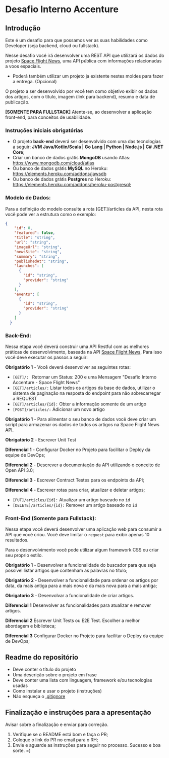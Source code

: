 # Desafio Interno Accenture

## Introdução

Este é um desafio para que possamos ver as suas habilidades como Developer (seja backend, cloud ou fullstack).

Nesse desafio você irá desenvolver uma REST API que utilizará os dados do projeto [Space Flight News](https://api.spaceflightnewsapi.net/v3/documentation), uma API pública com informações relacionadas a voos espaciais.

- Poderá também utilizar um projeto ja existente nestes moldes para fazer a entrega. (Opcional)

O projeto a ser desenvolvido por você tem como objetivo exibir os dados dos artigos, com o título, imagem (link para backend), resumo e data de publicação. 

**[SOMENTE PARA FULLSTACK]** Atente-se, ao desenvolver a aplicação front-end, para conceitos de usabilidade.

### Instruções iniciais obrigatórias

- O projeto **back-end** deverá ser desenvolvido com uma das tecnologias a seguir: **JVM Java/Kotlin/Scala | Go Lang | Python | Node.js | C# .NET Core**;
- Criar um banco de dados grátis **MongoDB** usando Atlas: https://www.mongodb.com/cloud/atlas 
- Ou banco de dados grátis **MySQL** no Heroku: https://elements.heroku.com/addons/jawsdb
- Ou banco de dados grátis **Postgres** no Heroku: https://elements.heroku.com/addons/heroku-postgresql;

### Modelo de Dados:

Para a definição do modelo consulte a rota [GET]/articles da API, nesta rota você pode ver a estrutura como o exemplo:

```json
{
    "id": 0,
    "featured": false,
    "title": "string",
    "url": "string",
    "imageUrl": "string",
    "newsSite": "string",
    "summary": "string",
    "publishedAt": "string",
    "launches": [
      {
        "id": "string",
        "provider": "string"
      }
    ],
    "events": [
      {
        "id": "string",
        "provider": "string"
      }
    ]
  }
```

### Back-End:

Nessa etapa você deverá construir uma API Restful com as melhores práticas de desenvolvimento, baseada na API [Space Flight News](https://api.spaceflightnewsapi.net/v3/documentation). Para isso você deve executar os passos a seguir:

**Obrigatório 1** - Você deverá desenvolver as seguintes rotas:

- `[GET]/: ` Retornar um Status: 200 e uma Mensagem "Desafio Interno Accenture - Space Flight News"
- `[GET]/articles/:`   Listar todos os artigos da base de dados, utilizar o sistema de paginação na resposta do endpoint para não sobrecarregar a REQUEST
- `[GET]/articles/{id}:` Obter a informação somente de um artigo
- `[POST]/articles/:` Adicionar um novo artigo

**Obrigatório 1** - Para alimentar o seu banco de dados você deve criar um script para armazenar os dados de todos os artigos na Space Flight News API. 

**Obrigatório 2** - Escrever Unit Test

**Diferencial 1** - Configurar Docker no Projeto para facilitar o Deploy da equipe de DevOps;

**Diferencial 2** - Descrever a documentação da API utilizando o conceito de Open API 3.0;

**Diferencial 3** - Escrever Contract Testes para os endpoints da API;

**Diferencial 4** - Escrever rotas para criar, atualizar e deletar artigos;

- `[PUT]/articles/{id}:` Atualizar um artigo baseado no `id`
- `[DELETE]/articles/{id}:` Remover um artigo baseado no `id`

### Front-End (Somente para Fullstack):

Nessa etapa você deverá desenvolver uma aplicação web para consumir a API que você criou. Você deve limitar o `request` para exibir apenas 10 resultados.

Para o desenvolvimento você pode utilizar algum framework CSS ou criar seu proprio estilo.

**Obrigatório 1** - Desenvolver a funcionalidade do buscador para que seja possível listar artigos que contenham as palavras no título;

**Obrigatório 2** - Desenvolver a funcionalidade para ordenar os artigos por data, da mais antiga para a mais nova e da mais nova para a mais antiga;

**Obrigatorio 3** - Desenvolvar a funcionalidade de criar artigos.

**Diferencial 1** Desenvolver as funcionalidades para atualizar e remover artigos.

**Diferencial 2** Escrever Unit Tests ou E2E Test. Escolher a melhor abordagem e biblioteca;

**Diferencial 3** Configurar Docker no Projeto para facilitar o Deploy da equipe de DevOps;

## Readme do repositório

- Deve conter o título do projeto
- Uma descrição sobre o projeto em frase
- Deve conter uma lista com linguagem, framework e/ou tecnologias usadas
- Como instalar e usar o projeto (instruções)
- Não esqueça o [.gitignore](https://www.toptal.com/developers/gitignore)

## Finalização e instruções para a apresentação

Avisar sobre a finalização e enviar para correção.

1. Verifique se o README está bom e faça o PR;
3. Coloque o link do PR no email para o RH;
4. Envie e aguarde as instruções para seguir no processo. Sucesso e boa sorte. =)
